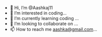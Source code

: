- 👋 Hi, I’m @Aashkaj11
- 👀 I’m interested in coding...
- 🌱 I’m currently learning coding ...
- 💞️ I’m looking to collaborate on ...
- 📫 How to reach me aashka@gmail.com...

<!---
Aashkaj11/Aashkaj11 is a ✨ special ✨ repository because its `README.md` (this file) appears on your GitHub profile.
You can click the Preview link to take a look at your changes.
--->
